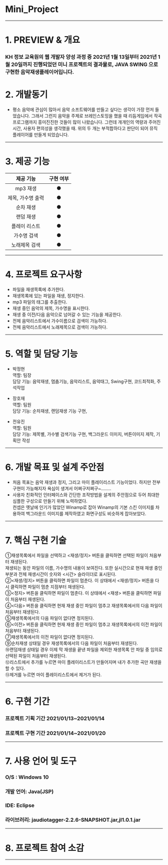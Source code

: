 # Mini_Project
 ---------------------------------------

# 1. PREVIEW & 개요
### KH 정보 교육원의 웹 개발자 양성 과정 중 2021년 1월 13일부터 2021년 1월 20일까지 진행되었던 미니 프로젝트의 결과물로, JAVA SWING 으로 구현한 음악재생플레이어입니다.

# 2. 개발동기
- 평소 음악에 관심이 많아서 음악 소프트웨어를 만들고 싶다는 생각이 가장 먼저 들었습니다. 그래서 그런지 음악을 주제로 브레인스토밍을 했을 때 리듬게임에서 작곡 프로그램까지 흥미진진한 것들이 많이 나왔습니다. 그런데 개개인의 역량과 주어진 시간, 사용자 편의성을 생각했을 때. 위의 두 개는 부적합하다고 판단이 되어 뮤직 플레이어를 만들게 되었습니다.
 
 ---------------------------------------
# 3. 제공 기능

|제공 기능|구현 여부| 
|:---:|:---:|
|mp3 재생|●|   
|제목, 가수명 출력|●|   
|순차 재생|●|   
|랜덤 재생|●|   
|플레이 리스트|●|   
|가수명 검색|●|    
|노래제목 검색|●|   




 ---------------------------------------
# 4. 프로젝트 요구사항
- 파일을 재생목록에 추가한다.   
- 재생목록에 있는 파일을 재생, 정지한다.
- mp3 파일의 태그를 추출한다.
- 재생 중인 음악의 제목, 가수명을 표시한다.
- 재생 중 이전/다음 음악으로 넘어갈 수 있는 기능을 제공한다.
- 전체 음악리스트에서 가수이름으로 검색이 가능하다.
- 전체 음악리스트에서 노래제목으로 검색이 가능하다.
 ---------------------------------------
 # 5. 역할 및 담당 기능
 - 박정현   
  역할: 팀장   
  담당 기능: 음악재생, 멈춤기능, 음악리스트, 음악태그, Swing구현, 코드최적화, 주석작업   
  
- 장호재   
  역할: 팀원   
  담당 기능:  순차재생, 랜덤재생 기능 구현, 
  
- 전유진   
  역할: 팀원   
  담당 기능: 제목별, 가수별 검색기능 구현, 백그라운드 이미지, 버튼이미지 제작, 기획안 작성   
 
 ---------------------------------------
 # 6. 개발 목표 및 설계 주안점
 - 처음 목표는 음악 재생과 정지, 그리고 마이 플레이리스트 기능이었다. 하지만 전부 구현이 가능해지자 욕심이 생겨서 어쩌구저쩌구~........   
 - 사용자 친화적인 인터페이스와 간단한 조작방법을 설계의 주안점으로 두어 최대한 심플한 구성으로 만들기 위해 노력하였다.    
   컨셉은 옛날에 인기가 많았던 Winamp로 잡아 Winamp의 기본 스킨 이미지를 차용하여 백그라운드 이미지를 제작하였고 화면구성도 비슷하게 잡아보았다.      
 ---------------------------------------
 
 
# 7. 핵심 구현 기술   
①재생목록에서 파일을 선택하고 <재생/정지> 버튼을 클릭하면 선택된 파일이 처음부터 재생된다.   
재생되는 동안 파일의 이름, 가수명의 내용이 보여진다. 또한 실시간으로 현재 재생 중인 부분과 전체 재생시간이 숫자와 <시간> 슬라이더로 표시된다.   
②<재생/정지> 버튼을 클릭하면 파일이 멈춘다. 이 상태에서 <재생/정지> 버튼을 다시 클릭하면 파일이 멈춘 지점부터 재생된다.   
③<정지> 버튼을 클릭하면 파일이 멈춘다. 이 상태에서 <재생> 버튼을 클릭하면 파일이 처음부터 재생된다.   
④<다음> 버튼을 클릭하면 현재 재생 중인 파일이 멈추고 재생목록에서의 다음 파일이 처음부터 재생된다.   
⑤재생목록에서의 다음 파일이 없다면 정지된다.   
⑥<이전> 버튼을 클릭하면 현재 재생 중인 파일이 멈추고 재생목록에서의 이전 파일이 처음부터 재생된다.   
⑦재생목록에서의 이전 파일이 없다면 정지된다.    
⑨순차재생 상태일 경우 재생목록에서의 다음 파일이 처음부터 재생된다.   
⑩랜덤재생 상태일 경우 이제 막 재생을 끝낸 파일을 제외한 재생목록 안 파일 중 임의로 선택된 파일이 처음부터 재생된다.     
⑫리스트에서 추가를 누르면 마이 플레이리스트가 만들어지며 내가 추가한 곡만 재생을 할 수 있다.   
⑬제거를 누르면 마이 플레이리스트에서 제거가 된다.   

 ---------------------------------------
# 6. 구현 기간   
### 프로젝트 기획 기간 2021/01/13~2021/01/14   
### 프로젝트 구현 기간 2021/01/14~2021/01/20    
 ---------------------------------------
# 7. 사용 언어 및 도구   
### O/S : Windows 10   
### 개발 언어: Java(JSP)   
### IDE:  Eclipse    
### 라이브러리: jaudiotagger-2.2.6-SNAPSHOT.jar,jl1.0.1.jar    
 ---------------------------------------
# 8. 프로젝트 참여 소감   

 ---------------------------------------
